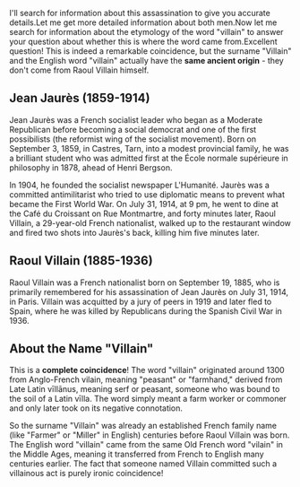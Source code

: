 I'll search for information about this assassination to give you accurate details.Let me get more detailed information about both men.Now let me search for information about the etymology of the word "villain" to answer your question about whether this is where the word came from.Excellent question! This is indeed a remarkable coincidence, but the surname "Villain" and the English word "villain" actually have the **same ancient origin** - they don't come from Raoul Villain himself.

## Jean Jaurès (1859-1914)

Jean Jaurès was a French socialist leader who began as a Moderate Republican before becoming a social democrat and one of the first possibilists (the reformist wing of the socialist movement). Born on September 3, 1859, in Castres, Tarn, into a modest provincial family, he was a brilliant student who was admitted first at the École normale supérieure in philosophy in 1878, ahead of Henri Bergson.

In 1904, he founded the socialist newspaper L'Humanité. Jaurès was a committed antimilitarist who tried to use diplomatic means to prevent what became the First World War. On July 31, 1914, at 9 pm, he went to dine at the Café du Croissant on Rue Montmartre, and forty minutes later, Raoul Villain, a 29-year-old French nationalist, walked up to the restaurant window and fired two shots into Jaurès's back, killing him five minutes later.

## Raoul Villain (1885-1936)

Raoul Villain was a French nationalist born on September 19, 1885, who is primarily remembered for his assassination of Jean Jaurès on July 31, 1914, in Paris. Villain was acquitted by a jury of peers in 1919 and later fled to Spain, where he was killed by Republicans during the Spanish Civil War in 1936.

## About the Name "Villain"

This is a **complete coincidence**! The word "villain" originated around 1300 from Anglo-French vilain, meaning "peasant" or "farmhand," derived from Late Latin vīllānus, meaning serf or peasant, someone who was bound to the soil of a Latin vīlla. The word simply meant a farm worker or commoner and only later took on its negative connotation.

So the surname "Villain" was already an established French family name (like "Farmer" or "Miller" in English) centuries before Raoul Villain was born. The English word "villain" came from the same Old French word "vilain" in the Middle Ages, meaning it transferred from French to English many centuries earlier. The fact that someone named Villain committed such a villainous act is purely ironic coincidence!